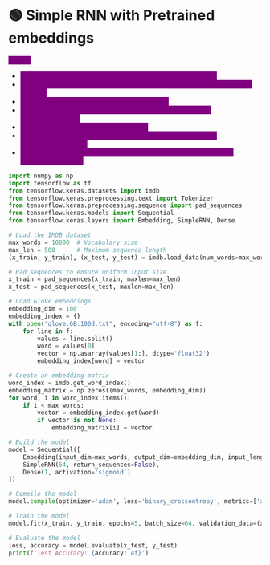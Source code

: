 # 🟢 Simple RNN with Pretrained embeddings

<mark style="color:purple;background-color:purple;">**Steps:**</mark>

* <mark style="color:purple;background-color:purple;">**Take the pre-trained embedding weights (GloVe vectors).**</mark>
* <mark style="color:purple;background-color:purple;">**For each word in your dataset’s vocabulary (here IMDB’s top 10,000 words):**</mark>
* <mark style="color:purple;background-color:purple;">**Look up the word in the GloVe embeddings.**</mark>
* <mark style="color:purple;background-color:purple;">**If found → copy its vector into the corresponding row of**</mark><mark style="color:purple;background-color:purple;">**&#x20;**</mark><mark style="color:purple;background-color:purple;">**`embedding_matrix`**</mark><mark style="color:purple;background-color:purple;">**.**</mark>
* <mark style="color:purple;background-color:purple;">**If not found → fill that row with zeros.**</mark>
* <mark style="color:purple;background-color:purple;">**Pass**</mark><mark style="color:purple;background-color:purple;">**&#x20;**</mark><mark style="color:purple;background-color:purple;">**`embedding_matrix`**</mark><mark style="color:purple;background-color:purple;">**&#x20;**</mark><mark style="color:purple;background-color:purple;">**to the Embedding layer as**</mark><mark style="color:purple;background-color:purple;">**&#x20;**</mark><mark style="color:purple;background-color:purple;">**`weights=[embedding_matrix]`**</mark><mark style="color:purple;background-color:purple;">**.**</mark>
* <mark style="color:purple;background-color:purple;">**We keep trainable=False in embedding layer, as we don't want weights to change**</mark>

```python
import numpy as np
import tensorflow as tf
from tensorflow.keras.datasets import imdb
from tensorflow.keras.preprocessing.text import Tokenizer
from tensorflow.keras.preprocessing.sequence import pad_sequences
from tensorflow.keras.models import Sequential
from tensorflow.keras.layers import Embedding, SimpleRNN, Dense

# Load the IMDB dataset
max_words = 10000  # Vocabulary size
max_len = 500      # Maximum sequence length
(x_train, y_train), (x_test, y_test) = imdb.load_data(num_words=max_words)

# Pad sequences to ensure uniform input size
x_train = pad_sequences(x_train, maxlen=max_len)
x_test = pad_sequences(x_test, maxlen=max_len)

# Load GloVe embeddings
embedding_dim = 100
embedding_index = {}
with open("glove.6B.100d.txt", encoding="utf-8") as f:
    for line in f:
        values = line.split()
        word = values[0]
        vector = np.asarray(values[1:], dtype='float32')
        embedding_index[word] = vector

# Create an embedding matrix
word_index = imdb.get_word_index()
embedding_matrix = np.zeros((max_words, embedding_dim))
for word, i in word_index.items():
    if i < max_words:
        vector = embedding_index.get(word)
        if vector is not None:
            embedding_matrix[i] = vector

# Build the model
model = Sequential([
    Embedding(input_dim=max_words, output_dim=embedding_dim, input_length=max_len, weights=[embedding_matrix], trainable=False),
    SimpleRNN(64, return_sequences=False),
    Dense(1, activation='sigmoid')
])

# Compile the model
model.compile(optimizer='adam', loss='binary_crossentropy', metrics=['accuracy'])

# Train the model
model.fit(x_train, y_train, epochs=5, batch_size=64, validation_data=(x_test, y_test))

# Evaluate the model
loss, accuracy = model.evaluate(x_test, y_test)
print(f'Test Accuracy: {accuracy:.4f}')

```
